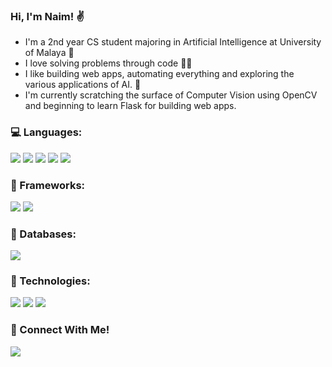 ### Hi, I'm Naim! ✌

- I'm a 2nd year CS student majoring in Artificial Intelligence at University of Malaya 🏫
- I love solving problems through code 👨‍💻
- I like building web apps, automating everything and exploring the various applications of AI. 🤖
- I'm currently scratching the surface of Computer Vision using OpenCV and beginning to learn Flask for building web apps.

### 💻 Languages:
<img src="https://img.shields.io/badge/Java-ED8B00?style=for-the-badge&logo=java&logoColor=white"/> <img src="https://img.shields.io/badge/JavaScript-F7DF1E?style=for-the-badge&logo=javascript&logoColor=black"/> <img src="https://img.shields.io/badge/Python-14354C?style=for-the-badge&logo=python&logoColor=white"/> <img src="https://img.shields.io/badge/HTML5-E34F26?style=for-the-badge&logo=html5&logoColor=white"/> <img src="https://img.shields.io/badge/CSS3-1572B6?style=for-the-badge&logo=css3&logoColor=white"/>

### 🚀 Frameworks:
<img src="https://img.shields.io/badge/Node.js-43853D?style=for-the-badge&logo=node.js&logoColor=white"> <img src="https://img.shields.io/badge/React-20232A?style=for-the-badge&logo=react&logoColor=61DAFB"/>

### 💾 Databases:
<img src="https://img.shields.io/badge/MySQL-00000F?style=for-the-badge&logo=mysql&logoColor=white"/>

### 🔧 Technologies:
<img src="https://img.shields.io/badge/Git-F05032?style=for-the-badge&logo=git&logoColor=white"/> <img src="https://img.shields.io/badge/Selenium-43B02A?style=for-the-badge&logo=Selenium&logoColor=white"/> <img src="https://img.shields.io/badge/OpenCV-27338e?style=for-the-badge&logo=OpenCV&logoColor=white"/>

### 👋 Connect With Me!
<a href="https://www.linkedin.com/in/tengku-naim
"><img src="https://img.shields.io/badge/LinkedIn-0077B5?style=for-the-badge&logo=linkedin&logoColor=white"/><a/>
